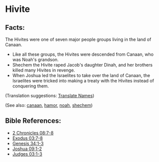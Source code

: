 # Hivite #

## Facts: ##

The Hivites were one of seven major people groups living in the land of Canaan.

* Like all these groups, the Hivites were descended from Canaan, who was Noah's grandson.
* Shechem the Hivite raped Jacob's daughter Dinah, and her brothers killed many Hivites in revenge.
* When Joshua led the Israelites to take over the land of Canaan, the Israelites were tricked into making a treaty with the Hivites instead of conquering them.

(Translation suggestions: [Translate Names](https://git.door43.org/Door43/en-ta-translate-vol1/src/master/content/translate_names.md))

(See also: [canaan](../other/canaan.md), [hamor](../other/hamor.md), [noah](../other/noah.md), [shechem](../other/shechem.md))

## Bible References: ##

* [2 Chronicles 08:7-8](https://door43.org/en/bible/notes/2ch/08/07)
* [Exodus 03:7-8](https://door43.org/en/bible/notes/exo/03/07)
* [Genesis 34:1-3](https://door43.org/en/bible/notes/gen/34/01)
* [Joshua 09:1-2](https://door43.org/en/bible/notes/jos/09/01)
* [Judges 03:1-3](https://door43.org/en/bible/notes/jdg/03/01)

